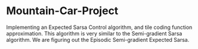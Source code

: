 # Mountain-Car-Project
Implementing an Expected Sarsa Control algorithm, and tile coding function approximation. This algorithm is very similar to the Semi-gradient Sarsa algorithm. We are figuring out the Episodic Semi-gradient Expected Sarsa.
